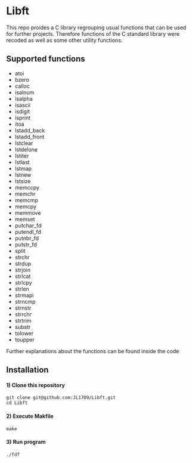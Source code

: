 # Libft
This repo proides a C library regrouping usual functions that can be used for further projects. Therefore functions of the C standard library were recoded as well as some other utility functions.

## Supported functions
- atoi
- bzero
- calloc
- isalnum
- isalpha
- isascii
- isdigit
- isprint
- itoa
- lstadd_back
- lstadd_front
- lstclear
- lstdelone
- lstiter
- lstlast
- lstmap
- lstnew
- lstsize
- memccpy
- memchr
- memcmp
- memcpy  
- memmove
- memset
- putchar_fd
- putendl_fd
- putnbr_fd
- putstr_fd
- split
- strchr
- strdup
- strjoin
- strlcat
- strlcpy
- strlen
- strmapi
- strncmp
- strnstr
- strrchr
- strtrim
- substr
- tolower
- toupper
		
Further explanations about the functions can be found inside the code

## Installation

#### 1) Clone this repository 
```
git clone git@github.com:JL1709/Libft.git
cd Libft
```

#### 2) Execute Makfile
```
make
```

#### 3)  Run program
```
./fdf
```
